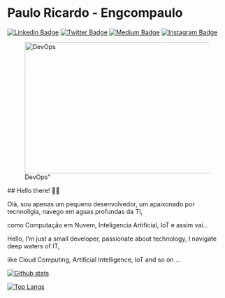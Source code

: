 # Paulo Ricardo - Engcompaulo

[![Linkedin Badge](https://img.shields.io/badge/-LinkedIn-blue?style=flat&logo=LinkedIn&logoColor=white)](https://www.linkedin.com/in/engcompaulo/)
[![Twitter Badge](https://img.shields.io/badge/-Twitter-1ca0f1?style=flat&logo=Twitter&logoColor=white)](https://twitter.com/engcompaulo)
[![Medium Badge](https://img.shields.io/badge/-Medium-000?style=flat&logo=Medium&logoColor=white)](https://medium.com/@engcompaulo)
[![Instagram Badge](https://img.shields.io/badge/-Instagram-C13584?style=flat&logo=Instagram&logoColor=white)](https://www.instagram.com/engcompaulotic/)

<div>
  <figure>
  	<img  src="https://github.com/Engcompaulo/engcompaulo_imagens_pub/blob/master/DEVOPS.gif" width="500" height="300" alt="DevOps"/>
  	<figcaption>DevOps"</figcaption>
  </figure>
  ## Hello there! ✌🏻

   <p>Olá, sou apenas um pequeno desenvolvedor, um apaixonado por tecnnoligia, navego em aguas profundas da TI,</p>
   <p>como Computação em Nuvem, Inteligencia Artificial, IoT e assim vai...  </p>
   <p>Hello, I'm just a small developer, passionate about technology, I navigate deep waters of IT,
   <p>like Cloud Computing, Artificial Intelligence, IoT and so on ...</p?
</div>


[![Github stats](https://github-readme-stats.vercel.app/api?username=Engcompaulo&count_private=true&show_icons=true&hide_border=true&theme=tokyonight)](https://github.com/anuraghazra/github-readme-stats)


[![Top Langs](https://github-readme-stats.vercel.app/api/top-langs/?username=Engcompaulo&layout=compact&hide_border=true&theme=tokyonight)](https://github.com/anuraghazra/github-readme-stats)


